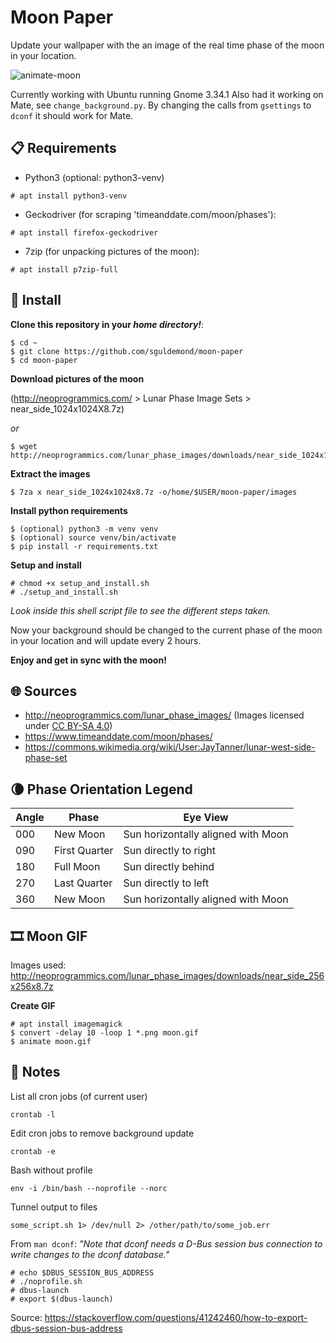 # Moon Paper

Update your wallpaper with the an image of the real time phase of the moon in your location.

![animate-moon](images/moon.gif)

Currently working with Ubuntu running Gnome 3.34.1
Also had it working on Mate, see `change_background.py`. By changing the calls from `gsettings` to `dconf` it should work for Mate.

## 📋 Requirements

- Python3 (optional: python3-venv)
```
# apt install python3-venv
```

- Geckodriver (for scraping 'timeanddate.com/moon/phases'):
```
# apt install firefox-geckodriver
```

- 7zip (for unpacking pictures of the moon):
```
# apt install p7zip-full
```

## 🔧 Install

**Clone this repository in your _home directory!_**:

```
$ cd ~
$ git clone https://github.com/sguldemond/moon-paper
$ cd moon-paper
```

**Download pictures of the moon**

(http://neoprogrammics.com/ > Lunar Phase Image Sets > near_side_1024x1024X8.7z)

_or_

```
$ wget http://neoprogrammics.com/lunar_phase_images/downloads/near_side_1024x1024x8.7z
```

**Extract the images**

```
$ 7za x near_side_1024x1024x8.7z -o/home/$USER/moon-paper/images
```

**Install python requirements**

```
$ (optional) python3 -m venv venv
$ (optional) source venv/bin/activate
$ pip install -r requirements.txt
```

**Setup and install**

```
# chmod +x setup_and_install.sh
# ./setup_and_install.sh
```

_Look inside this shell script file to see the different steps taken._


Now your background should be changed to the current phase of the moon in your location and will update every 2 hours.

**Enjoy and get in sync with the moon!**


## 🌐 Sources

- http://neoprogrammics.com/lunar_phase_images/ (Images licensed under [CC BY-SA 4.0](https://creativecommons.org/licenses/by-sa/4.0/]))
- https://www.timeanddate.com/moon/phases/
- https://commons.wikimedia.org/wiki/User:JayTanner/lunar-west-side-phase-set


## 🌘 Phase Orientation Legend

| Angle | Phase         | Eye View                           |
|-------|---------------|------------------------------------|
| 000   | New Moon      | Sun horizontally aligned with Moon |
| 090   | First Quarter | Sun directly to right              |
| 180   | Full Moon     | Sun directly behind                |
| 270   | Last Quarter  | Sun directly to left               |
| 360   | New Moon      | Sun horizontally aligned with Moon |

## 🎞️ Moon GIF

Images used:
http://neoprogrammics.com/lunar_phase_images/downloads/near_side_256x256x8.7z

**Create GIF**

```
# apt install imagemagick
$ convert -delay 10 -loop 1 *.png moon.gif
$ animate moon.gif
```

## 📓 Notes

List all cron jobs (of current user)
```
crontab -l
```

Edit cron jobs to remove background update
```
crontab -e
```

Bash without profile
```
env -i /bin/bash --noprofile --norc
```

Tunnel output to files
```
some_script.sh 1> /dev/null 2> /other/path/to/some_job.err
```

From `man dconf`: _"Note that dconf needs a D-Bus session bus connection to write changes to the dconf database."_
```
# echo $DBUS_SESSION_BUS_ADDRESS
# ./noprofile.sh
# dbus-launch
# export $(dbus-launch)
```

Source: https://stackoverflow.com/questions/41242460/how-to-export-dbus-session-bus-address
